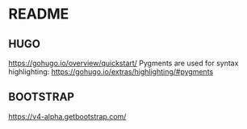 # README #

## HUGO ##
https://gohugo.io/overview/quickstart/
Pygments are used for syntax highlighting:
https://gohugo.io/extras/highlighting/#pygments

## BOOTSTRAP ##
https://v4-alpha.getbootstrap.com/
